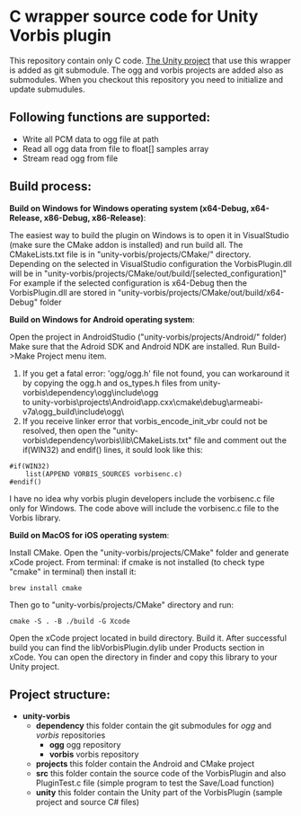 # C wrapper source code for Unity Vorbis plugin

This repository contain only C code. [The Unity project](https://github.com/khindemit/unity-project-vorbis) that use this wrapper is added as git submodule.
The ogg and vorbis projects are added also as submodules. When you checkout this repository you need to initialize and update submudules.

## Following functions are supported:
- Write all PCM data to ogg file at path
- Read all ogg data from file to float[] samples array
- Stream read ogg from file

## Build process:

**Build on Windows for Windows operating system (x64-Debug, x64-Release, x86-Debug, x86-Release)**: 

The easiest way to build the plugin on Windows is to open it in VisualStudio (make sure the CMake addon is installed) and run build all.
The CMakeLists.txt file is in "unity-vorbis/projects/CMake/" directory.
Depending on the selected in VisualStudio configuration the VorbisPlugin.dll will be in "unity-vorbis/projects/CMake/out/build/[selected_configuration]"
For example if the selected configuration is x64-Debug then the VorbisPlugin.dll are stored in "unity-vorbis/projects/CMake/out/build/x64-Debug" folder

**Build on Windows for Android operating system**:

Open the project in AndroidStudio ("unity-vorbis/projects/Android/" folder)
Make sure that the Adroid SDK and Android NDK are installed.
Run Build->Make Project menu item.
1. If you get a fatal error: 'ogg/ogg.h' file not found, you can workaround it by copying the ogg.h and os_types.h files from 
unity-vorbis\dependency\ogg\include\ogg\
to
unity-vorbis\projects\Android\app\.cxx\cmake\debug\armeabi-v7a\ogg_build\include\ogg\
2. If you receive linker error that vorbis_encode_init_vbr could not be resolved, then open the
"unity-vorbis\dependency\vorbis\lib\CMakeLists.txt" file and comment out the if(WIN32) and endif() lines, it sould look like this:
```
#if(WIN32)
    list(APPEND VORBIS_SOURCES vorbisenc.c)
#endif()
```
I have no idea why vorbis plugin developers include the vorbisenc.c file only for Windows.
The code above will include the vorbisenc.c file to the Vorbis library.

**Build on MacOS for iOS operating system**:

Install CMake. Open the "unity-vorbis/projects/CMake" folder and generate xCode project.
From terminal:
if cmake is not installed (to check type "cmake" in terminal) then install it: 
```
brew install cmake
```
Then go to "unity-vorbis/projects/CMake" directory and run:
```
cmake -S . -B ./build -G Xcode
```
Open the xCode project located in build directory. Build it. After successful build you can find the libVorbisPlugin.dylib under Products section in xCode. You can open the directory in finder and copy this library to your Unity project.

## Project structure:

- **unity-vorbis**
    - **dependency** this folder contain the git submodules for *ogg* and *vorbis* repositories
        - **ogg** ogg repository
        - **vorbis** vorbis repository
    - **projects** this folder contain the Android and CMake project
    - **src** this folder contain the source code of the VorbisPlugin and also PluginTest.c file (simple program to test the Save/Load function)
    - **unity** this folder contain the Unity part of the VorbisPlugin (sample project and source C# files)
